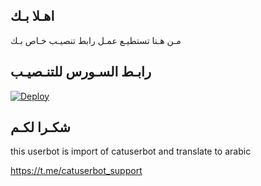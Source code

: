 ## اهـلا بـك
مـن هـنا تستطيـع عمـل رابط تنصيـب خـاص بـك

## رابـط السـورس للتنـصيـب

[![Deploy](https://www.herokucdn.com/deploy/button.svg)](https://heroku.com/deploy?template=https://github.com/leeoo124/jmthon)

## شكـرا لكـم 


this userbot is import of catuserbot and translate to arabic

https://t.me/catuserbot_support
